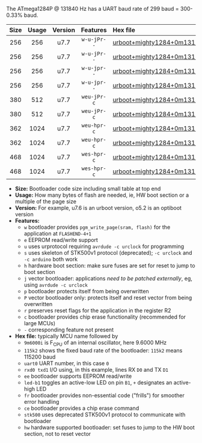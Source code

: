 The ATmega1284P @ 131840 Hz has a UART baud rate of 299 baud = 300-0.33% baud.

|Size|Usage|Version|Features|Hex file|
|:-:|:-:|:-:|:-:|:--|
|256|256|u7.7|`w-u-jPr--`|[urboot+mighty1284+0m131840i++++0k3_uart0_rxd0_txd1_led+b7.hex](https://raw.githubusercontent.com/stefanrueger/urboot.hex/main/boards/mighty1284/internal_oscillator/fint+0m131840_Hz/br++++0k3_bps/urboot+mighty1284+0m131840i++++0k3_uart0_rxd0_txd1_led+b7.hex)|
|256|256|u7.7|`w-u-jPr--`|[urboot+mighty1284+0m131840i++++0k3_uart1_rxd2_txd3_led+b7.hex](https://raw.githubusercontent.com/stefanrueger/urboot.hex/main/boards/mighty1284/internal_oscillator/fint+0m131840_Hz/br++++0k3_bps/urboot+mighty1284+0m131840i++++0k3_uart1_rxd2_txd3_led+b7.hex)|
|256|256|u7.7|`w-u-jpr--`|[urboot+mighty1284+0m131840i++++0k3_uart0_rxd0_txd1_led+b7_fr.hex](https://raw.githubusercontent.com/stefanrueger/urboot.hex/main/boards/mighty1284/internal_oscillator/fint+0m131840_Hz/br++++0k3_bps/urboot+mighty1284+0m131840i++++0k3_uart0_rxd0_txd1_led+b7_fr.hex)|
|256|256|u7.7|`w-u-jpr--`|[urboot+mighty1284+0m131840i++++0k3_uart1_rxd2_txd3_led+b7_fr.hex](https://raw.githubusercontent.com/stefanrueger/urboot.hex/main/boards/mighty1284/internal_oscillator/fint+0m131840_Hz/br++++0k3_bps/urboot+mighty1284+0m131840i++++0k3_uart1_rxd2_txd3_led+b7_fr.hex)|
|380|512|u7.7|`weu-jPr-c`|[urboot+mighty1284+0m131840i++++0k3_uart0_rxd0_txd1_ee_led+b7_fr_ce.hex](https://raw.githubusercontent.com/stefanrueger/urboot.hex/main/boards/mighty1284/internal_oscillator/fint+0m131840_Hz/br++++0k3_bps/urboot+mighty1284+0m131840i++++0k3_uart0_rxd0_txd1_ee_led+b7_fr_ce.hex)|
|380|512|u7.7|`weu-jPr-c`|[urboot+mighty1284+0m131840i++++0k3_uart1_rxd2_txd3_ee_led+b7_fr_ce.hex](https://raw.githubusercontent.com/stefanrueger/urboot.hex/main/boards/mighty1284/internal_oscillator/fint+0m131840_Hz/br++++0k3_bps/urboot+mighty1284+0m131840i++++0k3_uart1_rxd2_txd3_ee_led+b7_fr_ce.hex)|
|362|1024|u7.7|`weu-hpr-c`|[urboot+mighty1284+0m131840i++++0k3_uart0_rxd0_txd1_ee_led+b7_fr_ce_hw.hex](https://raw.githubusercontent.com/stefanrueger/urboot.hex/main/boards/mighty1284/internal_oscillator/fint+0m131840_Hz/br++++0k3_bps/urboot+mighty1284+0m131840i++++0k3_uart0_rxd0_txd1_ee_led+b7_fr_ce_hw.hex)|
|362|1024|u7.7|`weu-hpr-c`|[urboot+mighty1284+0m131840i++++0k3_uart1_rxd2_txd3_ee_led+b7_fr_ce_hw.hex](https://raw.githubusercontent.com/stefanrueger/urboot.hex/main/boards/mighty1284/internal_oscillator/fint+0m131840_Hz/br++++0k3_bps/urboot+mighty1284+0m131840i++++0k3_uart1_rxd2_txd3_ee_led+b7_fr_ce_hw.hex)|
|468|1024|u7.7|`wes-hpr-c`|[urboot+mighty1284+0m131840i++++0k3_uart0_rxd0_txd1_ee_led+b7_fr_ce_stk500_hw.hex](https://raw.githubusercontent.com/stefanrueger/urboot.hex/main/boards/mighty1284/internal_oscillator/fint+0m131840_Hz/br++++0k3_bps/urboot+mighty1284+0m131840i++++0k3_uart0_rxd0_txd1_ee_led+b7_fr_ce_stk500_hw.hex)|
|468|1024|u7.7|`wes-hpr-c`|[urboot+mighty1284+0m131840i++++0k3_uart1_rxd2_txd3_ee_led+b7_fr_ce_stk500_hw.hex](https://raw.githubusercontent.com/stefanrueger/urboot.hex/main/boards/mighty1284/internal_oscillator/fint+0m131840_Hz/br++++0k3_bps/urboot+mighty1284+0m131840i++++0k3_uart1_rxd2_txd3_ee_led+b7_fr_ce_stk500_hw.hex)|

- **Size:** Bootloader code size including small table at top end
- **Usage:** How many bytes of flash are needed, ie, HW boot section or a multiple of the page size
- **Version:** For example, u7.6 is an urboot version, o5.2 is an optiboot version
- **Features:**
  + `w` bootloader provides `pgm_write_page(sram, flash)` for the application at `FLASHEND-4+1`
  + `e` EEPROM read/write support
  + `u` uses urprotocol requiring `avrdude -c urclock` for programming
  + `s` uses skeleton of STK500v1 protocol (deprecated); `-c urclock` and `-c arduino` both work
  + `h` hardware boot section: make sure fuses are set for reset to jump to boot section
  + `j` vector bootloader: applications *need to be patched externally*, eg, using `avrdude -c urclock`
  + `p` bootloader protects itself from being overwritten
  + `P` vector bootloader only: protects itself and reset vector from being overwritten
  + `r` preserves reset flags for the application in the register R2
  + `c` bootloader provides chip erase functionality (recommended for large MCUs)
  + `-` corresponding feature not present
- **Hex file:** typically MCU name followed by
  + `9m6000i` is F<sub>CPU</sub> of an internal oscillator, here 9.6000 MHz
  + `115k2` shows the fixed baud rate of the bootloader: `115k2` means 115200 baud
  + `uart0` UART number, in this case `0`
  + `rxd0 txd1` I/O using, in this example, lines RX `D0` and TX `D1`
  + `ee` bootloader supports EEPROM read/write
  + `led-b1` toggles an active-low LED on pin `B1`, `+` designates an active-high LED
  + `fr` bootloader provides non-essential code ("frills") for smoother error handling
  + `ce` bootloader provides a chip erase command
  + `stk500` uses deprecated STK500v1 protocol to communicate with bootloader
  + `hw` hardware supported bootloader: set fuses to jump to the HW boot section, not to reset vector
